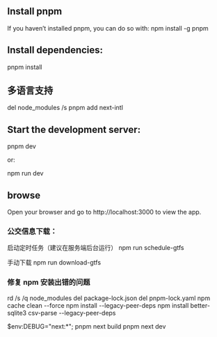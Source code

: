 
## Install pnpm

If you haven’t installed pnpm, you can do so with:
npm install -g pnpm

## Install dependencies:
pnpm install

## 多语言支持
del node_modules /s 
pnpm add next-intl


## Start the development server:

pnpm dev

or:


npm run dev

## browse
Open your browser and go to http://localhost:3000 to view the app.

### 公交信息下载：
启动定时任务（建议在服务端后台运行）
npm run schedule-gtfs

手动下载
npm run download-gtfs


### 修复 npm 安装出错的问题
rd /s /q node_modules
del package-lock.json
del pnpm-lock.yaml
npm cache clean --force
npm install --legacy-peer-deps
npm install better-sqlite3 csv-parse --legacy-peer-deps


$env:DEBUG="next:*"; pnpm next build
pnpm next dev
